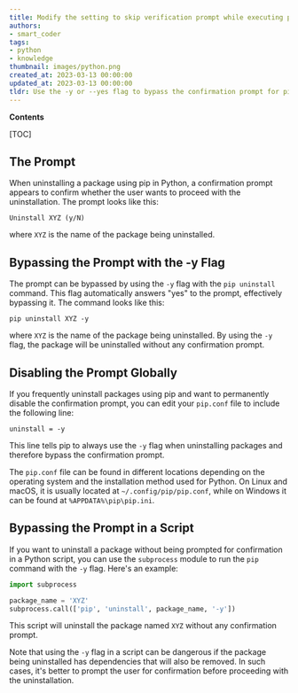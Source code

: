 ```yaml
---
title: Modify the setting to skip verification prompt while executing pip uninstall
authors:
- smart_coder
tags:
- python
- knowledge
thumbnail: images/python.png
created_at: 2023-03-13 00:00:00
updated_at: 2023-03-13 00:00:00
tldr: Use the -y or --yes flag to bypass the confirmation prompt for pip uninstall in Python.
---
```


**Contents**

[TOC]

## The Prompt

When uninstalling a package using pip in Python, a confirmation prompt appears to confirm whether the user wants to proceed with the uninstallation. The prompt looks like this:

```
Uninstall XYZ (y/N)
```

where `XYZ` is the name of the package being uninstalled.

## Bypassing the Prompt with the -y Flag

The prompt can be bypassed by using the `-y` flag with the `pip uninstall` command. This flag automatically answers "yes" to the prompt, effectively bypassing it. The command looks like this:

```
pip uninstall XYZ -y
```

where `XYZ` is the name of the package being uninstalled. By using the `-y` flag, the package will be uninstalled without any confirmation prompt.

## Disabling the Prompt Globally

If you frequently uninstall packages using pip and want to permanently disable the confirmation prompt, you can edit your `pip.conf` file to include the following line:

```
uninstall = -y
```

This line tells pip to always use the `-y` flag when uninstalling packages and therefore bypass the confirmation prompt. 

The `pip.conf` file can be found in different locations depending on the operating system and the installation method used for Python. On Linux and macOS, it is usually located at `~/.config/pip/pip.conf`, while on Windows it can be found at `%APPDATA%\pip\pip.ini`.

## Bypassing the Prompt in a Script

If you want to uninstall a package without being prompted for confirmation in a Python script, you can use the `subprocess` module to run the `pip` command with the `-y` flag. Here's an example:

```python
import subprocess

package_name = 'XYZ'
subprocess.call(['pip', 'uninstall', package_name, '-y'])
```

This script will uninstall the package named `XYZ` without any confirmation prompt. 

Note that using the `-y` flag in a script can be dangerous if the package being uninstalled has dependencies that will also be removed. In such cases, it's better to prompt the user for confirmation before proceeding with the uninstallation.

